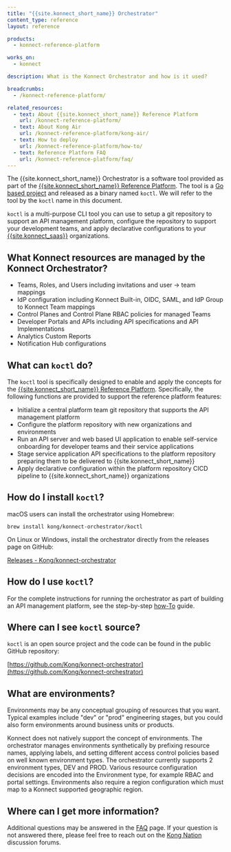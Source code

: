 ```yaml
---
title: "{{site.konnect_short_name}} Orchestrator"
content_type: reference
layout: reference

products:
  - konnect-reference-platform

works_on:
  - konnect

description: What is the Konnect Orchestrator and how is it used?

breadcrumbs:
  - /konnect-reference-platform/

related_resources:
  - text: About {{site.konnect_short_name}} Reference Platform
    url: /konnect-reference-platform/
  - text: About Kong Air
    url: /konnect-reference-platform/kong-air/
  - text: How to deploy
    url: /konnect-reference-platform/how-to/
  - text: Reference Platform FAQ
    url: /konnect-reference-platform/faq/
---
```


The {{site.konnect_short_name}} Orchestrator is a software tool provided as part of the 
[{{site.konnect_short_name}} Reference Platform](/konnect-reference-platform/).
The tool is a [Go based project](https://github.com/Kong/konnect-orchestrator) and released 
as a binary named `koctl`. We will refer to the tool by the `koctl` name in this document.

`koctl` is a multi-purpose CLI tool you can use to setup a git repository 
to support an API management platform, configure the repository to support your development teams,
and apply declarative configurations to your [{{site.konnect_saas}}](https://konghq.com/products/kong-konnect)
organizations.

## What Konnect resources are managed by the Konnect Orchestrator?
* Teams, Roles, and Users including invitations and user -> team mappings
* IdP configuration including Konnect Built-in, OIDC, SAML, and IdP Group to Konnect Team mappings
* Control Planes and Control Plane RBAC policies for managed Teams
* Developer Portals and APIs including API specifications and API Implementations
* Analytics Custom Reports
* Notification Hub configurations 

## What can `koctl` do?

The `koctl` tool is specifically designed to enable and apply the concepts for the 
[{{site.konnect_short_name}} Reference Platform](/konnect-reference-platform/). Specifically,
the following functions are provided to support the reference platform features:

* Initialize a central platform team git repository that supports the API management platform
* Configure the platform repository with new organizations and environments 
* Run an API server and web based UI application to enable self-service onboarding for 
  developer teams and their service applications
* Stage service application API specifications to the platform repository preparing them to be 
  delivered to {{site.konnect_short_name}}
* Apply declarative configuration within the platform repository CICD pipeline to 
  {{site.konnect_short_name}} organizations

## How do I install `koctl`?

macOS users can install the orchestrator using Homebrew:

```shell
brew install kong/konnect-orchestrator/koctl
```

On Linux or Windows, install the orchestrator directly from the releases page on GitHub:

[Releases - Kong/konnect-orchestrator](https://github.com/Kong/konnect-orchestrator/releases)

## How do I use `koctl`?

For the complete instructions for running the orchestrator as part of building an API management platform,
see the step-by-step [how-To](/konnect-reference-platform/how-to/) guide. 

## Where can I see `koctl` source?

`koctl` is an open source project and the code can be found in the public GitHub repository:

[https://github.com/Kong/konnect-orchestrator](https://github.com/Kong/konnect-orchestrator)

## What are environments?
Environments may be any conceptual grouping of resources that you want. Typical examples include "dev" or "prod" engineering stages,
but you could also form environments around business units or products. 

Konnect does not natively support the concept of environments. The orchestrator manages environments synthetically by 
prefixing resource names, applying labels, and setting different access control policies based on well known environment types. 
The orchestrator currently supports 2 environment types, DEV and PROD. Various resource configuration decisions are encoded into the Environment type, 
for example RBAC and portal settings. Environments also require a region configuration which must map to a Konnect supported geographic region.

<!-- 
## What is the format for the Konnect Orchestrator configuration?
The full [JSON schema for the orchestrator configuration is available in the Konnect Orchestrator repository](https://github.com/Kong/konnect-orchestrator).
The high-level structure of the configuration follows these main sections:

`platform`

The `platform` configuration defines the _platform team_ repository, including git remote and authorization configurations. The platform team
repository is the central repository for API specifications and APIOps workflows and execution.

`teams`

The `teams` configuration defines the engineering group's developer teams and their application repositories. Every team defined 
here will correspond to a Konnect Team resource within the organization. Each service application repository defined here will have its 
API specifications read and staged into the Platform repository. Simple user management can be accomplished in this section if IdP is 
not utilized. Providing email addresses for teams will invite users to the Konnect organization.

`organizations`

Each organization defined in the `organizations` section maps to a Konnect Organization. For each organization, you define 
authorization configurations and environments. Each environment will result in a set of configured resources with specific naming, 
metadata, and access control policies.

## What specific Konnect resources are managed by the Konnect Orchestrator?
The Konnect Orchestrator does not manage a straight mapping from the input declarative configuration into Konnect resources. 
Instead, the input configuration is generally an expression of the engineering organization design, and the orchestrator 
maps that to opinionated configurations for the Konnect resources it manages. The following shows the general configuration
of Konnect resources managed by the orchestrator:

* For each configured organization in the `organizations` configuration
    * For every team in the `teams` configuration
        * A Konnect Team is created 
            * For every User in the `users` configuration, a Konnect User is created 
            * Each User is added to the Konnect Team
        * For every environment in the `environments` configuration
            * A Konnect Control Plane is created
            * A Konnect Developer Portal is created
            * For every service in the `services` configuration
                * A Konnect API is created
                * The service specification is added to the API

Depending on the environment type, different configurations are applied to various resources.

* For `PROD` environment types:
    * APIs are created with complete service name as the API name
    * Developer Portals default to `public` visibility for pages and APIs
    * The application teams are given `Control Plane Viewer` role for the team`s production control plane
* For `DEV` environment types:
    * APIs are created with a postfix of `-dev` to the API name
    * Developer Portals default to `private` visibility for pages and APIs
    * The application teams are given `Control Plane Admin` role for the team`s development control plane
-->

## Where can I get more information?

Additional questions may be answered in the [FAQ](/konnect-reference-platform/faq/) page. If your
question is not answered there, please feel free to reach out on the 
[Kong Nation](https://discuss.konghq.com/) discussion forums.
